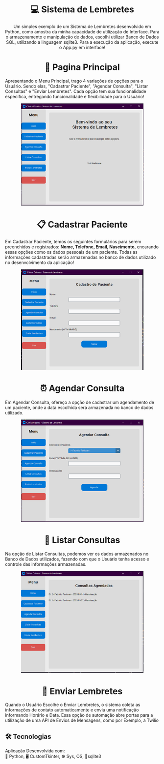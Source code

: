<h1 align="center">💻 Sistema de Lembretes</h1>

<p align="center">
  Um simples exemplo de um Sistema de Lembretes desenvolvido em Python, como amostra da minha capacidade de utilização de Interface. Para o armazenamento e manipulação de dados, escolhi utilizar Banco de Dados SQL, utilizando a linguagem sqlite3. Para a execução da aplicação, execute o App.py em interface!
</p>

<h1 align="center">📌 Pagina Principal</h1>
<p>Apresentando o Menu Principal, trago 4 variações de opções para o Usuário. Sendo elas, "Cadastrar Paciente", "Agendar Consulta", "Listar Consultas" e "Enviar Lembretes". Cada opção tem sua funcionalidade especifica, entregando funcionalidade e flexibilidade para o Usuário! </p>

<p align="center">
  <img src="https://github.com/padovandev/Sistema-de-Lembretes/blob/main/img/MenuPrincipal.PNG" alt="Pagina Principal da Aplicação" width="400">  
</p>

<h1 align="center">📋 Cadastrar Paciente</h1>
<p>Em Cadastrar Paciente, temos os seguintes formulários para serem preenchidos e registrados: <strong>Nome, Telefone, Email, Nascimento</strong>, encarando essas opções como os dados pessoais de um paciente. Todas as informações cadastradas serão armazenadas no banco de dados utilizado no desenvolvimento da aplicação!</p>

<p align="center">
  <img src="https://github.com/padovandev/Sistema-de-Lembretes/blob/main/img/CadastrarPaciente.PNG" alt="Pagina Principal da Aplicação" width="400">   
</p>

<h1 align="center">⏰ Agendar Consulta </h1>
<p>Em Agendar Consulta, ofereço a opção de cadastrar um agendamento de um paciente, onde a data escolhida será armazenada no banco de dados utilizado. </p>

<p align="center">
  <img src="https://github.com/padovandev/Sistema-de-Lembretes/blob/main/img/AgendarConsultas.PNG" alt="Pagina Principal da Aplicação" width="400">  
</p>

<h1 align="center">📜 Listar Consultas</h1>
<p>Na opção de Listar Consultas, podemos ver os dados armazenados no Banco de Dados utilizados, fazendo com que o Usuário tenha acesso e controle das informações armazenadas. </p>

<p align="center">
  <img src="https://github.com/padovandev/Sistema-de-Lembretes/blob/main/img/ListarConsultas.PNG" alt="Pagina Principal da Aplicação" width="400">  
</p>

<h1 align="center">📨 Enviar Lembretes</h1>
<p>Quando o Usuário Escolhe o Enviar Lembretes, o sistema coleta as informações de contato automaticamente e envia uma notificação informando Horário e Data. Essa opção de automação abre portas para a utilização de uma API de Envios de Mensagens, como por Exemplo, a Twilio</p>

## 🛠 Tecnologias

Aplicação Desenvolvida com:  
🐍 Python,
🖥 CustomTkinter,
⚙ Sys, OS,
📂sqlite3
